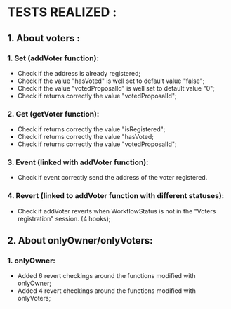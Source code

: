 # TESTS REALIZED :

## 1. About voters :

### 1. Set (addVoter function):

- Check if the address is already registered;
- Check if the value &quot;hasVoted&quot; is well set to default value &quot;false&quot;;
- Check if the value &quot;votedProposalId&quot; is well set to default value &quot;0&quot;;
- Check if returns correctly the value &quot;votedProposalId&quot;;

### 2. Get (getVoter function):

- Check if returns correctly the value &quot;isRegistered&quot;;
- Check if returns correctly the value &quot;hasVoted;
- Check if returns correctly the value &quot;votedProposalId&quot;;

### 3. Event (linked with addVoter function):

- Check if event correctly send the address of the voter registered.

### 4. Revert (linked to addVoter function with different statuses):

- Check if addVoter reverts when WorkflowStatus is not in the &quot;Voters registration&quot; session. (4 hooks);

## 2. About onlyOwner/onlyVoters:

### 1. onlyOwner:
- Added 6 revert checkings around the functions modified with onlyOwner;
- Added 4 revert checkings around the functions modified with onlyVoters;
